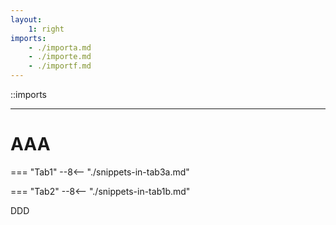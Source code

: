 ```yaml
---
layout:
    1: right
imports:
    - ./importa.md
    - ./importe.md
    - ./importf.md
---
```


::imports

---

# AAA

=== "Tab1"
    --8<-- "./snippets-in-tab3a.md"

=== "Tab2"
    --8<-- "./snippets-in-tab1b.md"

DDD
